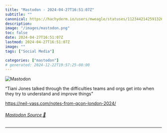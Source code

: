 ```yaml
---
title: "Mastodon - 2024-04-27T16:51:07Z"
subtitle: ""
canonical: https://hachyderm.io/users/mweagle/statuses/112344214259132641
description:
image: "/images/mastodon.png"
toc: false
date: 2024-04-27T16:51:07Z
lastmod: 2024-04-27T16:51:07Z
image: ""
tags: ["Social Media"]

categories: ["mastodon"]
# generated: 2024-12-22T19:57:25-08:00
---
```

![Mastodon](/images/mastodon.png)

<p>“Tiani Jones talked through the difficulties teams and orgs get into when they try to understand and improve things”</p><p><a href="https://neil-vass.com/notes-from-qcon-london-2024/" target="_blank" rel="nofollow noopener noreferrer" translate="no"><span class="invisible">https://</span><span class="ellipsis">neil-vass.com/notes-from-qcon-</span><span class="invisible">london-2024/</span></a></p>


###### [Mastodon Source 🐘](https://hachyderm.io/@mweagle/112344214259132641)

___

